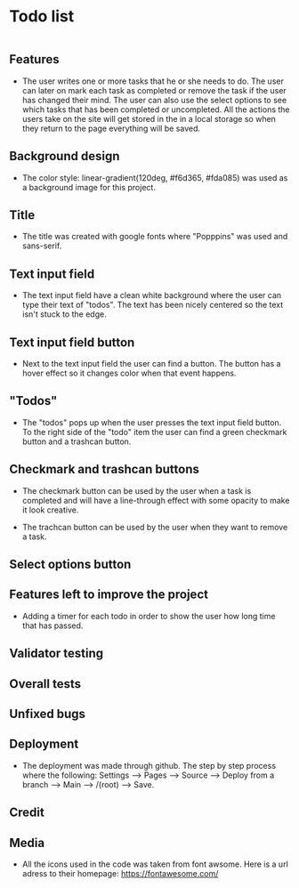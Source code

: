 # Todo list

![]()

## Features

* The user writes one or more tasks that he or she needs to do. The user can later on mark each task as completed or remove the task if the user has changed their mind. The user can also use the select options to see which tasks that has been completed or uncompleted. All the actions the users take on the site will get stored in the in a local storage so when they return to the page everything will be saved.

## Background design

* The color style: linear-gradient(120deg, #f6d365, #fda085) was used as a background image for this project.

## Title

* The title was created with google fonts where "Popppins" was used and sans-serif.

## Text input field

* The text input field have a clean white background where the user can type their text of "todos". The text has been nicely centered so the text isn't stuck to the edge.

## Text input field button

* Next to the text input field the user can find a button. The button has a hover effect so it changes color when that event happens.

## "Todos"

* The "todos" pops up when the user presses the text input field button. To the right side of the "todo" item the user can find a green checkmark button and a trashcan button.

## Checkmark and trashcan buttons

* The checkmark button can be used by the user when a task is completed and will have a line-through effect with some opacity to make it look creative.

* The trachcan button can be used by the user when they want to remove a task.

## Select options button

## Features left to improve the project

* Adding a timer for each todo in order to show the user how long time that has passed.

## Validator testing

## Overall tests

## Unfixed bugs

## Deployment

* The deployment was made through github. The step by step process where the following: Settings --> Pages --> Source --> Deploy from a branch --> Main --> /(root) --> Save.

## Credit

## Media

* All the icons used in the code was taken from font awsome. Here is a url adress to their homepage: https://fontawesome.com/




